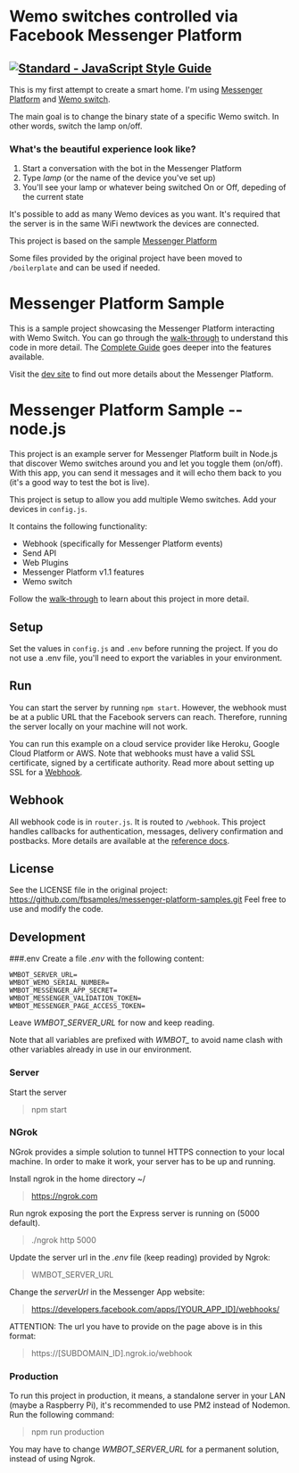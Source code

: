 # Wemo switches controlled via Facebook Messenger Platform

[![Standard - JavaScript Style Guide](https://img.shields.io/badge/code%20style-standard-brightgreen.svg)](http://standardjs.com/)
---
This is my first attempt to create a smart home. I'm using [Messenger Platform](https://messengerplatform.fb.com/) and [Wemo switch](http://www.wemo.com/products.html).

The main goal is to change the binary state of a specific Wemo switch. In other words, switch the lamp on/off.

### What's the beautiful experience look like?
1. Start a conversation with the bot in the Messenger Platform
2. Type *lamp* (or the name of the device you've set up)
3. You'll see your lamp or whatever being switched On or Off, depeding of the current state


It's possible to add as many Wemo devices as you want. It's required that the server is in the same WiFi newtwork the devices are connected.

This project is based on the sample [Messenger Platform](https://github.com/fbsamples/messenger-platform-samples.git)

Some files provided by the original project have been moved to `/boilerplate` and can be used if needed.


# Messenger Platform Sample

This is a sample project showcasing the Messenger Platform interacting with Wemo Switch. You can go through the [walk-through](https://developers.facebook.com/docs/messenger-platform/quickstart) to understand this code in more detail. The [Complete Guide](https://developers.facebook.com/docs/messenger-platform/implementation) goes deeper into the features available.

Visit the [dev site](https://developers.facebook.com/docs/messenger-platform/) to find out more details about the Messenger Platform.

# Messenger Platform Sample -- node.js

This project is an example server for Messenger Platform built in Node.js that discover Wemo switches around you and let you toggle them (on/off). With this app, you can send it messages and it will echo them back to you (it's a good way to test the bot is live).

This project is setup to allow you add multiple Wemo switches. Add your devices in `config.js`.

It contains the following functionality:

* Webhook (specifically for Messenger Platform events)
* Send API
* Web Plugins
* Messenger Platform v1.1 features
* Wemo switch

Follow the [walk-through](https://developers.facebook.com/docs/messenger-platform/quickstart) to learn about this project in more detail.

## Setup

Set the values in `config.js` and `.env` before running the project. If you do not use a .env file, you'll need to export the variables in your environment.

## Run

You can start the server by running `npm start`. However, the webhook must be at a public URL that the Facebook servers can reach. Therefore, running the server locally on your machine will not work.

You can run this example on a cloud service provider like Heroku, Google Cloud Platform or AWS. Note that webhooks must have a valid SSL certificate, signed by a certificate authority. Read more about setting up SSL for a [Webhook](https://developers.facebook.com/docs/graph-api/webhooks#setup).

## Webhook

All webhook code is in `router.js`. It is routed to `/webhook`. This project handles callbacks for authentication, messages, delivery confirmation and postbacks. More details are available at the [reference docs](https://developers.facebook.com/docs/messenger-platform/webhook-reference).

## License

See the LICENSE file in the original project: https://github.com/fbsamples/messenger-platform-samples.git
Feel free to use and modify the code.


## Development

###.env
Create a file *.env* with the following content:
```
WMBOT_SERVER_URL=
WMBOT_WEMO_SERIAL_NUMBER=
WMBOT_MESSENGER_APP_SECRET=
WMBOT_MESSENGER_VALIDATION_TOKEN=
WMBOT_MESSENGER_PAGE_ACCESS_TOKEN=
```
Leave *WMBOT_SERVER_URL* for now and keep reading.

Note that all variables are prefixed with *WMBOT_* to avoid name clash with other variables already in use in our environment.

### Server
Start the server
> npm start


### NGrok
NGrok provides a simple solution to tunnel HTTPS connection to your local machine.
In order to make it work, your server has to be up and running.

Install ngrok in the home directory ~/
> https://ngrok.com

Run ngrok exposing the port the Express server is running on (5000 default).
> ./ngrok http 5000

Update the server url in the *.env* file (keep reading) provided by Ngrok:
> WMBOT_SERVER_URL

Change the *serverUrl* in the Messenger App website:
> https://developers.facebook.com/apps/[YOUR_APP_ID]/webhooks/

ATTENTION: The url you have to provide on the page above is in this format:
> https://[SUBDOMAIN_ID].ngrok.io/webhook

### Production
To run this project in production, it means, a standalone server in your LAN (maybe a Raspberry Pi), it's recommended to use PM2 instead of Nodemon. Run the following command:
> npm run production

You may have to change *WMBOT_SERVER_URL* for a permanent solution, instead of using Ngrok.
